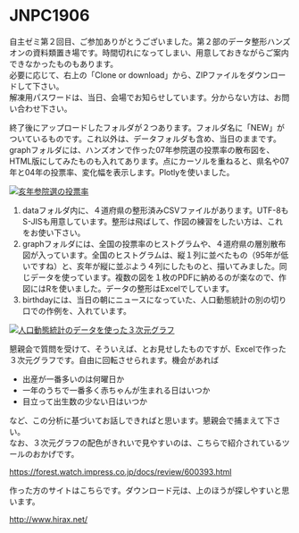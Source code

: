 # JNPC1906
自主ゼミ第２回目、ご参加ありがとうございました。第２部のデータ整形ハンズオンの資料類置き場です。時間切れになってしまい、用意しておきながらご案内できなかったものもあります。  
必要に応じて、右上の「Clone or download」から、ZIPファイルをダウンロードして下さい。  
解凍用パスワードは、当日、会場でお知らせしています。分からない方は、お問い合わせ下さい。  

終了後にアップロードしたフォルダが２つあります。フォルダ名に「NEW」がついているものです。これ以外は、データフォルダも含め、当日のままです。  
graphフォルダには、ハンズオンで作った07年参院選の投票率の散布図を、HTML版にしてみたものも入れてあります。点にカーソルを重ねると、県名や07年と04年の投票率、変化幅を表示します。Plotlyを使いました。  
 
[![亥年参院選の投票率](https://user-images.githubusercontent.com/26524795/59283312-57150a80-8ca5-11e9-92c9-364ea27f1c58.png)](https://github.com/nishioWU/JNPC1906/blob/master/NEW_graph)
  

1. dataフォルダ内に、４道府県の整形済みCSVファイルがあります。UTF-8もS-JISも用意しています。整形は飛ばして、作図の練習をしたい方は、これをお使い下さい。  
1. graphフォルダには、全国の投票率のヒストグラムや、４道府県の層別散布図が入っています。全国のヒストグラムは、縦１列に並べたもの（95年が低いですね）と、亥年が縦に並ぶよう４列にしたものと、描いてみました。同じデータを使っています。複数の図を１枚のPDFに納めるのが楽なので、作図にはRを使いました。データの整形はExcelでしています。
1. birthdayには、当日の朝にニュースになっていた、人口動態統計の別の切り口での作例を、入れています。

[![人口動態統計のデータを使った３次元グラフ](https://user-images.githubusercontent.com/26524795/59205071-fd490d80-8bdc-11e9-8b4f-abb9510908a9.PNG)](https://github.com/nishioWU/JNPC1906/blob/master/NEW_birthday/)
  
懇親会で質問を受けて、そういえば、とお見せしたものですが、Excelで作った３次元グラフです。自由に回転させられます。機会があれば  


-  出産が一番多いのは何曜日か
-  一年のうちで一番多く赤ちゃんが生まれる日はいつか
-  目立って出生数の少ない日はいつか


など、この分析に基づいてお話しできればと思います。懇親会で捕まえて下さい。  
なお、３次元グラフの配色がきれいで見やすいのは、こちらで紹介されているツールのおかげです。  

https://forest.watch.impress.co.jp/docs/review/600393.html  

作った方のサイトはこちらです。ダウンロード元は、上のほうが探しやすいと思います。  

http://www.hirax.net/  
